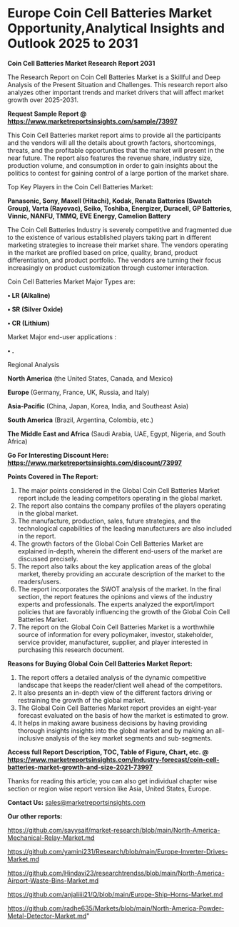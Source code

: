 # Europe Coin Cell Batteries Market Opportunity,Analytical Insights and Outlook 2025 to 2031

<strong>Coin Cell Batteries Market Research Report 2031</strong>

The Research Report on Coin Cell Batteries Market is a Skillful and Deep Analysis of the Present Situation and Challenges. This research report also analyzes other important trends and market drivers that will affect market growth over 2025-2031.

<strong>Request Sample Report @ <a href=https://www.marketreportsinsights.com/sample/73997>https://www.marketreportsinsights.com/sample/73997</a></strong>

This Coin Cell Batteries market report aims to provide all the participants and the vendors will all the details about growth factors, shortcomings, threats, and the profitable opportunities that the market will present in the near future. The report also features the revenue share, industry size, production volume, and consumption in order to gain insights about the politics to contest for gaining control of a large portion of the market share.

Top Key Players in the Coin Cell Batteries Market:

<strong>Panasonic, Sony, Maxell (Hitachi), Kodak, Renata Batteries (Swatch Group), Varta (Rayovac), Seiko, Toshiba, Energizer, Duracell, GP Batteries, Vinnic, NANFU, TMMQ, EVE Energy, Camelion Battery</strong>

The Coin Cell Batteries Industry is severely competitive and fragmented due to the existence of various established players taking part in different marketing strategies to increase their market share. The vendors operating in the market are profiled based on price, quality, brand, product differentiation, and product portfolio. The vendors are turning their focus increasingly on product customization through customer interaction.

Coin Cell Batteries Market Major Types are:

<strong>• LR (Alkaline)

• SR (Silver Oxide)

• CR (Lithium)</strong>

Market Major end-user applications :

<strong>• .</strong>

Regional Analysis

</u><strong><b>North America</b></strong> (the United States, Canada, and Mexico)

<strong><b>Europe </b></strong>(Germany, France, UK, Russia, and Italy)

<strong><b>Asia-Pacific</b></strong> (China, Japan, Korea, India, and Southeast Asia)

<strong><b>South America</b></strong> (Brazil, Argentina, Colombia, etc.)

<strong><b>The Middle East and Africa</b></strong> (Saudi Arabia, UAE, Egypt, Nigeria, and South Africa)

<strong>Go For Interesting Discount Here: <a href=https://www.marketreportsinsights.com/discount/73997>https://www.marketreportsinsights.com/discount/73997</a></strong>

<strong>Points Covered in The Report:</strong>
<ol>
  <li>The major points considered in the Global Coin Cell Batteries Market report include the leading competitors operating in the global market.</li>
  <li>The report also contains the company profiles of the players operating in the global market.</li>
  <li>The manufacture, production, sales, future strategies, and the technological capabilities of the leading manufacturers are also included in the report.</li>
  <li>The growth factors of the Global Coin Cell Batteries Market are explained in-depth, wherein the different end-users of the market are discussed precisely.</li>
  <li>The report also talks about the key application areas of the global market, thereby providing an accurate description of the market to the readers/users.</li>
  <li>The report incorporates the SWOT analysis of the market. In the final section, the report features the opinions and views of the industry experts and professionals. The experts analyzed the export/import policies that are favorably influencing the growth of the Global Coin Cell Batteries Market.</li>
  <li>The report on the Global Coin Cell Batteries Market is a worthwhile source of information for every policymaker, investor, stakeholder, service provider, manufacturer, supplier, and player interested in purchasing this research document.</li>
</ol>
<strong>Reasons for Buying Global Coin Cell Batteries Market Report:</strong>

<ol>
  <li>The report offers a detailed analysis of the dynamic competitive landscape that keeps the reader/client well ahead of the competitors.</li>
  <li>It also presents an in-depth view of the different factors driving or restraining the growth of the global market.</li>
  <li>The Global Coin Cell Batteries Market report provides an eight-year forecast evaluated on the basis of how the market is estimated to grow.</li>
  <li>It helps in making aware business decisions by having providing thorough insights insights into the global market and by making an all-inclusive analysis of the key market segments and sub-segments.</li>
</ol>
<strong>Access full Report Description, TOC, Table of Figure, Chart, etc. @ <a href=https://www.marketreportsinsights.com/industry-forecast/coin-cell-batteries-market-growth-and-size-2021-73997>https://www.marketreportsinsights.com/industry-forecast/coin-cell-batteries-market-growth-and-size-2021-73997</a></strong>


Thanks for reading this article; you can also get individual chapter wise section or region wise report version like Asia, United States, Europe.

<strong>Contact Us:</strong>
sales@marketreportsinsights.com

<strong>Our other reports:</strong>

<a href=https://github.com/sayysaif/market-research/blob/main/North-America-Mechanical-Relay-Market.md>https://github.com/sayysaif/market-research/blob/main/North-America-Mechanical-Relay-Market.md</a>

<a href=https://github.com/yamini231/Research/blob/main/Europe-Inverter-Drives-Market.md>https://github.com/yamini231/Research/blob/main/Europe-Inverter-Drives-Market.md</a>

<a href=https://github.com/Hindavi23/researchtrendss/blob/main/North-America-Airport-Waste-Bins-Market.md>https://github.com/Hindavi23/researchtrendss/blob/main/North-America-Airport-Waste-Bins-Market.md</a>

<a href=https://github.com/anjaliiii21/Q/blob/main/Europe-Ship-Horns-Market.md>https://github.com/anjaliiii21/Q/blob/main/Europe-Ship-Horns-Market.md</a>

<a href=https://github.com/radhe635/Markets/blob/main/North-America-Powder-Metal-Detector-Market.md>https://github.com/radhe635/Markets/blob/main/North-America-Powder-Metal-Detector-Market.md</a>"

